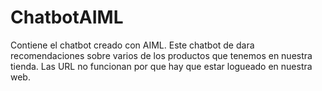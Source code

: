 # ChatbotAIML
Contiene el chatbot creado con AIML. Este chatbot de dara recomendaciones sobre varios de los productos que tenemos en nuestra tienda. Las URL no funcionan por que hay que estar logueado en nuestra web.

